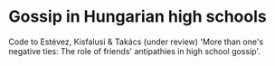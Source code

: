 # Gossip in Hungarian high schools

Code to Estévez, Kisfalusi & Takács (under review) 'More than one's negative ties: The role of friends' antipathies in high school gossip'. 
